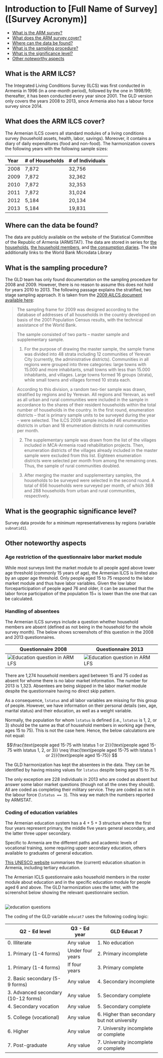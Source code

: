 # Introduction to [Full Name of Survey] ([Survey Acronym)]

- [What is the ARM survey?](#what-is-the-arm-ilcs)
- [What does the ARM survey cover?](#what-does-the-arm-ilcs-cover)
- [Where can the data be found?](#where-can-the-data-be-found)
- [What is the sampling procedure?](#what-is-the-sampling-procedure)
- [What is the significance level?](#what-is-the-geographic-significance-level)
- [Other noteworthy aspects](#other-noteworthy-aspects)

## What is the ARM ILCS?

The Integrated Living Conditions Survey (ILCS) was first conducted in Armenia in 1996 (in a one-month period), followed by the one in 1998/99; thereafter, it has been conducted every year
since 2001. The GLD version only covers the years 2008 to 2013, since Armenia also has a labour force survey since 2014.

## What does the ARM ILCS cover?

The Armenian ILCS covers all standard modules of a living conditions survey (household assets, health, labor, savings). Moreover, it contains a diary of daily expenditures (food and non-food). The harmonization covers the following years with the following sample sizes:

| Year	| # of Households	| # of Individuals	|
| :-------	| :--------		| :--------	 	|
| 2008	| 7,872		| 32,756		|
| 2009	| 7,872		| 32,362		|
| 2010	| 7,872		| 32,353		|
| 2011	| 7,872		| 31,024		|
| 2012	| 5,184		| 20,134		|
| 2013	| 5,184 	| 19,831		|

## Where can the data be found?

The data are publicly available on the website of the Statistical Committee of the Republic of Armenia (ARMSTAT). The data are stored in series for [the households](https://armstat.am/en/?nid=205), [the household members](https://armstat.am/en/?nid=206), and [the consumption diaries](https://armstat.am/en/?nid=207). The site additionally links to the World Bank Microdata Library

## What is the sampling procedure?

The GLD team has only found documentation on the sampling procedure for 2008 and 2009. However, there is no reason to assume this does not hold for years 2010 to 2013. The following passage explains the stratified, two stage sampling approach. It is taken from the [2009 AILCS document available here](utilities/AILCS.pdf):

> The sampling frame for 2009 was designed according to the database of addresses of all households in the country developed on basis of the 2001 Population Census results, with the
technical assistance of the World Bank.

> The sample consisted of two parts – master sample and supplementary sample.

> 1. For the purpose of drawing the master sample, the sample frame was divided into 48 strata including 12 communities of Yerevan City (currently, the administrative districts).
Communities in all regions were grouped into three categories: large towns with 15.000 and more inhabitants, small towns with less than 15.000 inhabitants, and villages. Large towns
formed 16 groups (strata), while small towns and villages formed 10 strata each.

> According to this division, a random two-tier sample was drawn, stratified by regions and by Yerevan. All regions and Yerevan, as well as all urban and rural communities were included
in the sample in accordance to the shares of their resident households within the total number of households in the country. In the first round, enumeration districts – that is primary sample
units to be surveyed during the year – were selected. The ILCS 2009 sample included 46 enumeration districts in urban and 18 enumeration districts in rural communities per month.

> 2. The supplementary sample was drawn from the list of the villages included in MCA-Armenia road rehabilitation projects. Then, enumeration districts of the villages already included in
the master sample were excluded from this list. Eighteen enumeration districts were selected per month from among the remaining ones. Thus, the sample of rural communities doubled.

> 3. After merging the master and supplementary samples, the households to be surveyed were selected in the second round. A total of 656 households were surveyed per month, of which
368 and 288 households from urban and rural communities, respectively. 


## What is the geographic significance level?

Survey data provide for a minimum representativeness by regions (variable `subnatid1`).

## Other noteworthy aspects

### Age restriction of the questionnaire labor market module

While most surveys limit the market module to all people aged above lower age threshold (commonly 15 years of age), the Armenian ILCS is limited also by an upper age threshold. Only people aged 15 to 75 respond to the labor market module and thus have labor variables. Given the low labor forceparticipation of people aged 76 and older, it can be assumed that the labor force participation of the population 15+ is lower than the one that can be calculated.

### Handling of absentees

The Armenian ILCS surveys include a question whether household members are absent (defined as not being in the household for the whole survey month). The below shows screenshots of this question in the 2008 and 2013 questionnaires.

| Questionnaire 2008                                               | Questionnaire 2013                                              | 
|------------------------------------------------------------------|-----------------------------------------------------------------|
| ![Education question in ARM LFS](utilities/a7_absent_2008.png)   | ![Education question in ARM LFS](utilities/a7_absent_2013.png)  | 

There are 1,274 household members aged between 15 and 75 coded as absent for whome there is no labor market information. The number for 2013 is 1,323. Absentees are being skipped in the labor market module despite the questionnaire having no direct skip pattern.

As a consequence, `lstatus` and all labor variables are missing for this group of people. However, we have information on their personal details (sex, age, marital status) and their education, as well as a weight variable.

Normally, the population for whom `lstatus` is defined (i.e., `lstatus` is 1, 2, or 3) should be the same as that of household members in working age (here, ages 15 to 75). This is not the case here. Hence, the below calculations are not equal:

```math
\frac{\text{people aged 15-75 with lstatus 1 or 2}}{\text{people aged 15-75 with lstatus 1, 2, or 3}} \neq \frac{\text{people aged 15-75 with lstatus 1 or 2}}{\text{people aged 15-75}} 
```

The GLD harmonization has kept the absentees in the data. They can be identified by having missing values for `lstatus` despite being aged 15 to 75.

The only exception are 228 individuals in 2013 who are coded as absent but answer some labor market questions (though not all the ones they should). All are coded as completing their military service. They are coded as not in the labour force (`lstatus == 3`). This way we match the numbers reported by ARMSTAT.

### Coding of education variables

The Armenian education system has a 4 + 5 + 3 structure where the first four years represent primary, the middle five years general secondary, and the latter three upper secondary.

Specific to Armenia are the different paths and academic levels of vocational training, some requiring upper secondary education, others available to graduates of general education.

[This UNESCO website](https://unevoc.unesco.org/home/Dynamic+TVET+Country+Profiles/country=ARM) summarises the (current) education situation in Armenia, including tertiary education.

The Armenian ICLS questionnaire asks household members in the roster module about education and in the specific education module for people aged 6 and above. The GLD harmonization uses the latter, with the screenshot below showing the relevant questionnaire section.
<br></br>

![education questions](utilities/education_vars.png)

The coding of the GLD variable `educat7` uses the following coding logic:


| Q2 - Ed level                       | Q3 - Ed year     | GLD Educat 7                                |
|-------------------------------------|------------------|---------------------------------------------|
| 0. Illiterate                       | Any value        | 1. No education                             |
| 1. Primary (1-4 forms)              | Under four years | 2. Primary incomplete                       |
| 1. Primary (1-4 forms)              | If four years    | 3. Primary complete                         |
| 2. Basic secondary (5-9 forms)      | Any value        | 4. Secondary incomplete                     |
| 3. Advanced secondary (10-12 forms) | Any value        | 5. Secondary complete                       |
| 4. Secondary vocation               | Any value        | 5. Secondary complete                       |
| 5. College (vocational)             | Any value        | 6. Higher than secondary but not university |
| 6. Higher                           | Any value        | 7. University incomplete or complete        |
| 7. Post-graduate                    | Any value        | 7. University incomplete or complete        |